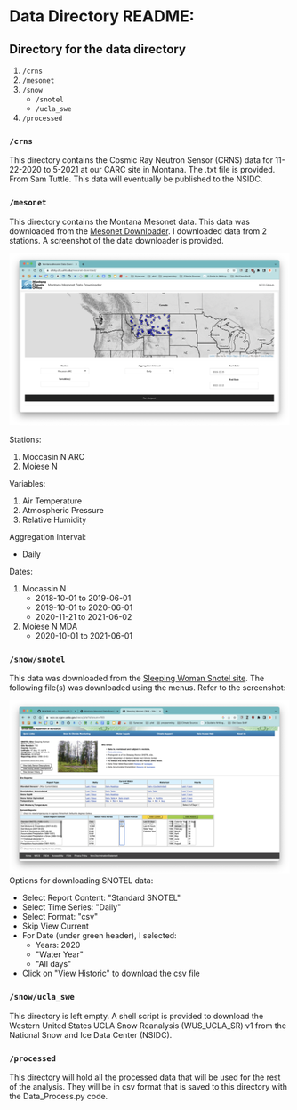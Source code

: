 # Data Directory README:
## Directory for the data directory
1. `/crns`
2. `/mesonet`
3. `/snow`
    -  `/snotel`
    - `/ucla_swe`
4. `/processed`

### `/crns`
This directory contains the Cosmic Ray Neutron Sensor (CRNS) data for 11-22-2020 to 5-2021 at our CARC site in Montana. The .txt file is provided. From Sam Tuttle. This data will eventually be published to the NSIDC.

### `/mesonet`
This directory contains the Montana Mesonet data. This data was downloaded from the [Mesonet Downloader](https://shiny.cfc.umt.edu/mesonet-download/). I downloaded data from 2 stations. A screenshot of the data downloader is provided.

![Mesonet Downloader](../figures/readme_figs/mesonet_downloader.png)

Stations:
1. Moccasin N ARC
2. Moiese N

Variables:
1. Air Temperature
2. Atmospheric Pressure
3. Relative Humidity

Aggregation Interval:
- Daily

Dates:
1. Mocassin N 
    - 2018-10-01 to 2019-06-01
    - 2019-10-01 to 2020-06-01
    - 2020-11-21 to 2021-06-02
2. Moiese N MDA
    - 2020-10-01 to 2021-06-01

### `/snow/snotel`
This data was downloaded from the [Sleeping Woman Snotel site](https://wcc.sc.egov.usda.gov/nwcc/site?sitenum=783). The following file(s) was downloaded using the menus. Refer to the screenshot:

![SNOTEL Downloader](../figures/readme_figs/snotel_downloader.png)
Options for downloading SNOTEL data:
- Select Report Content: "Standard SNOTEL"
- Select Time Series: "Daily"
- Select Format: "csv"
- Skip View Current
- For Date (under green header), I selected:
    - Years: 2020
    - "Water Year"
    - "All days"
- Click on "View Historic" to download the csv file

### `/snow/ucla_swe`
This directory is left empty. A shell script is provided to download the Western United States UCLA Snow Reanalysis (WUS_UCLA_SR) v1 from the National Snow and Ice Data Center (NSIDC).

### `/processed`
This directory will hold all the processed data that will be used for the rest of the analysis. They will be in csv format that is saved to this directory with the Data_Process.py code.

